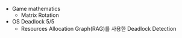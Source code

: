 * Game mathematics
    * Matrix Rotation
* OS Deadlock 5/5
    * Resources Allocation Graph(RAG)를 사용한 Deadlock Detection
